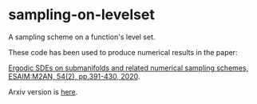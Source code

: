 # sampling-on-levelset
A sampling scheme on a function's level set. 

These code has been used to produce numerical results in the paper:

[Ergodic SDEs on submanifolds and related numerical sampling schemes, ESAIM:M2AN, 54(2), pp.391-430, 2020](https://doi.org/10.1051/m2an/2019071).

Arxiv version is [here](https://arxiv.org/abs/1702.08064).

